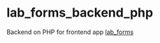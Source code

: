 # lab_forms_backend_php
Backend on PHP for frontend app [lab_forms](https://github.com/xyma8/lab_forms)
